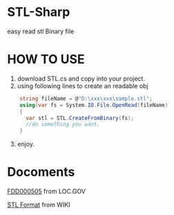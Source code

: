 # STL-Sharp
easy read stl Binary file

# HOW TO USE 

 1. download STL.cs and copy into your project. 
 2. using following lines to create an readable obj

```C#
    string fileName = @"D:\xxx\xxx\sample.stl";
    using(var fs = System.IO.File.OpenRead(fileName)
    {
      var stl = STL.CreateFromBinary(fs);
      //do something you want.
    }
```
 3. enjoy.


# Docoments

 [FDD000505]("https://www.loc.gov/preservation/digital/formats/fdd/fdd000505.shtml") from LOC.GOV
 
 [STL Format]("https://en.wikipedia.org/wiki/STL_(file_format)") from WIKI
